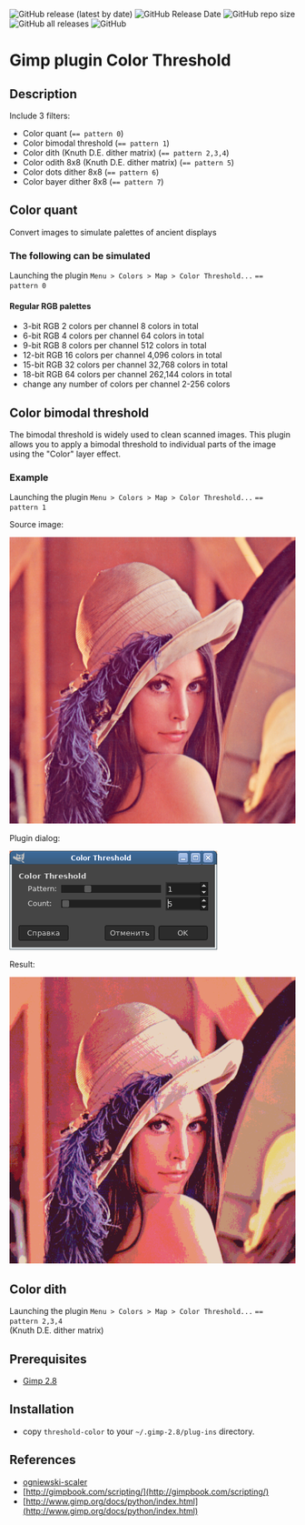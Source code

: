 ![GitHub release (latest by date)](https://img.shields.io/github/v/release/ImageProcessing-ElectronicPublications/gimp-plugin-colors-threshold)
![GitHub Release Date](https://img.shields.io/github/release-date/ImageProcessing-ElectronicPublications/gimp-plugin-colors-threshold)
![GitHub repo size](https://img.shields.io/github/repo-size/ImageProcessing-ElectronicPublications/gimp-plugin-colors-threshold)
![GitHub all releases](https://img.shields.io/github/downloads/ImageProcessing-ElectronicPublications/gimp-plugin-colors-threshold/total)
![GitHub](https://img.shields.io/github/license/ImageProcessing-ElectronicPublications/gimp-plugin-colors-threshold)

# Gimp plugin Color Threshold

## Description
Include 3 filters:

* Color quant (`== pattern 0`)
* Color bimodal threshold (`== pattern 1`)
* Color dith (Knuth D.E. dither matrix) (`== pattern 2,3,4`)
* Color odith 8x8 (Knuth D.E. dither matrix) (`== pattern 5`)
* Color dots dither 8x8 (`== pattern 6`)
* Color bayer dither 8x8 (`== pattern 7`)

## Color quant

Convert images to simulate palettes of ancient displays

### The following can be simulated

Launching the plugin `Menu > Colors > Map > Color Threshold...` `== pattern 0`

#### Regular RGB palettes

* 3-bit RGB 2 colors per channel 8 colors in total
* 6-bit RGB 4 colors per channel 64 colors in total
* 9-bit RGB 8 colors per channel 512 colors in total
* 12-bit RGB 16 colors per channel 4,096 colors in total
* 15-bit RGB 32 colors per channel 32,768 colors in total
* 18-bit RGB 64 colors per channel 262,144 colors in total
* change any number of colors per channel 2-256 colors

## Color bimodal threshold

The bimodal threshold is widely used to clean scanned images. This plugin allows you to apply a bimodal threshold to individual parts of the image using the "Color" layer effect.

### Example

Launching the plugin `Menu > Colors > Map > Color Threshold...` `== pattern 1`

Source image:

![Lena](images/lena.png)

Plugin dialog:

![dialog](images/dialog-c.png)

Result:

![result](images/result5-c.png)

## Color dith

Launching the plugin `Menu > Colors > Map > Color Threshold...` `== pattern 2,3,4`  
(Knuth D.E. dither matrix)


## Prerequisites

* [Gimp 2.8](http://www.gimp.org/)

## Installation

* copy `threshold-color` to your `~/.gimp-2.8/plug-ins` directory.

## References

* [ogniewski-scaler](https://github.com/pannacotta98/ogniewski-scaler)
* [http://gimpbook.com/scripting/](http://gimpbook.com/scripting/)
* [http://www.gimp.org/docs/python/index.html](http://www.gimp.org/docs/python/index.html)
